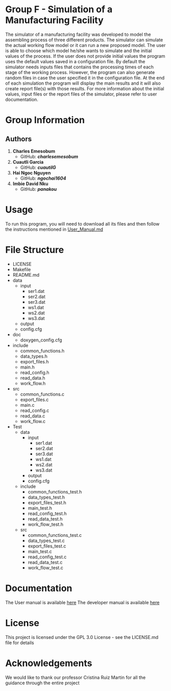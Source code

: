 Group F - Simulation of a Manufacturing Facility
================================================

The simulator of a manufacturing facility was developed to model the assembling process of three different products. The simulator can simulate the actual working flow model or it can run a new proposed model.
The user is able to choose which model he/she wants to simulate and the initial values of the process. If the user does not provide initial values the program uses the default values saved in a configuration file. By default the simulator needs inputs files that contains the processing times of each stage of the working process. However, the program can also generate random files in case the user specified it in the configuration file.
At the end of each simulation the program will display the main results and it will also create report file(s) with those results. For more information about the initial values, input files or the report files of the simulator, please refer to user documentation.

Group Information
=======
## Authors

1. **Charles Emesobum** 
   * GitHub:  **_charlesemesobum_**
2. **Cuautli Garcia**
   * GitHub:  **_cuautilG_**  
3. **Hai Ngoc Nguyen**
   * GitHub:  **_ngochai1604_**
4. **Imbie David Nku**
   * GitHub:  **_panakou_**

Usage
=====

To run this program, you will need to download all its files and then follow the instructions mentioned in
[User\_Manual.md](https://github.com/CuautliG/Group_F_Simulation_of_a_manufacturing_facility/wiki)

File Structure
================================================
 
* LICENSE  
* Makefile  
* README.md   
* data
  * input
    * ser1.dat
    * ser2.dat
    * ser3.dat
    * ws1.dat
    * ws2.dat
    * ws3.dat
  * output
  * config.cfg
* doc
  * doxygen_config.cfg
* include
  * common_functions.h
  * data_types.h
  * export_files.h
  * main.h
  * read_config.h
  * read_data.h
  * work_flow.h
* src
  * common_functions.c
  * export_files.c
  * main.c
  * read_config.c
  * read_data.c
  * work_flow.c
* Test
  * data
    * input
      * ser1.dat
      * ser2.dat
      * ser3.dat
      * ws1.dat
      * ws2.dat
      * ws3.dat
    * output
    * config.cfg
  * include
    * common_functions_test.h
    * data_types_test.h
    * export_files_test.h
    * main_test.h
    * read_config_test.h
    * read_data_test.h
    * work_flow_test.h
  * src
    * common_functions_test.c
    * data_types_test.c
    * export_files_test.c
    * main_test.c
    * read_config_test.c
    * read_data_test.c
    * work_flow_test.c

Documentation
=============

The User manual is available [here](https://github.com/CuautliG/Group_F_Simulation_of_a_manufacturing_facility/wiki)
The developer manual is available [here](https://github.com/CuautliG/Group_F_Simulation_of_a_manufacturing_facility/wiki)

License
=======

This project is licensed under the GPL 3.0 License - see the LICENSE.md file for details

Acknowledgements
================

We would like to thank our professor Cristina Ruiz Martin for all the guidance through the entire project
